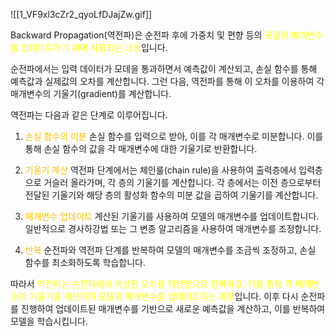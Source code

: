 ![[1_VF9xl3cZr2_qyoLfDJajZw.gif]]

Backward Propagation(역전파)은 순전파 후에 가중치 및 편향 등의 <font color="#ffff00">모델의 매개변수를 업데이트하기 위해 사용되는 과정</font>입니다.

순전파에서는 입력 데이터가 모데을 통과하면서 예측값이 계산되고, 손실 함수를 통해 예측값과 실제값의 오차를 계산합니다. 그런 다음, 역전파를 통해 이 오차를 이용하여 각 매개변수의 기울기(gradient)를 계산합니다.

역전파는 다음과 같은 단계로 이루어집니다.

1. <font color="#ffc000">손실 함수의 미분</font>
손실 함수를 입력으로 받아, 이를 각 매개변수로 미분합니다. 이를 통해 손실 함수의 값을 각 매개변수에 대한 기울기로 반환합니다.

2. <font color="#ffc000">기울기 계산</font>
역전파 단계에서는 체인룰(chain rule)을 사용하여 출력층에서 입력층으로 거슬러 올라가며, 각 층의 기울기를 계산합니다. 각 층에서는 이전 층으로부터 전달된 기울기와 해당 층의 활성화 함수의 미분 값을 곱하여 기울기를 계산합니다.

3. <font color="#ffc000">매개변수 업데이트</font>
계산된 기울기를 사용하여 모델의 매개변수를 업데이트합니다. 일반적으로 경사하강법 또는 그 변종 알고리즘을 사용하여 매개변수를 조정합니다.

4. <font color="#ffc000">반복</font>
순전파와 역전파 단계를 반복하여 모델의 매개변수를 조금씩 조정하고, 손실 함수를 최소화하도록 학습합니다.

따라서 <font color="#ffff00">역전파는 순전파에서 계산된 오차를 역방향으로 전파하고, 이를 통해 각 매개변수의 기울기를 계산하여 모델의 매개변수를 업데이트하는 과정</font>입니다. 이후 다시 순전파를 진행하여 업데이트된 매개변수를 기반으로 새로운 예측값을 계산하고, 이를 반복하여 모델을 학습시킵니다.

